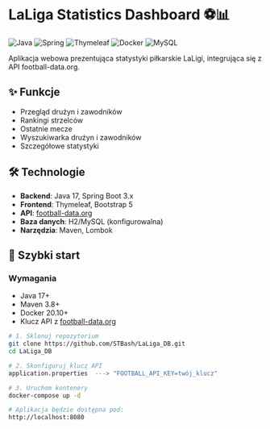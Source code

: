 # LaLiga Statistics Dashboard ⚽📊

![Java](https://img.shields.io/badge/java-%23ED8B00.svg?style=for-the-badge&logo=openjdk&logoColor=white)
![Spring](https://img.shields.io/badge/spring-%236DB33F.svg?style=for-the-badge&logo=spring&logoColor=white)
![Thymeleaf](https://img.shields.io/badge/Thymeleaf-%23005C0F.svg?style=for-the-badge&logo=Thymeleaf&logoColor=white)
![Docker](https://img.shields.io/badge/docker-%230db7ed.svg?style=for-the-badge&logo=docker&logoColor=white)
![MySQL](https://img.shields.io/badge/mysql-%2300f.svg?style=for-the-badge&logo=mysql&logoColor=white)

Aplikacja webowa prezentująca statystyki piłkarskie LaLigi, integrująca się z API football-data.org.

## ✨ Funkcje
- Przegląd drużyn i zawodników
- Rankingi strzelców
- Ostatnie mecze
- Wyszukiwarka drużyn i zawodników
- Szczegółowe statystyki

## 🛠 Technologie
- **Backend**: Java 17, Spring Boot 3.x
- **Frontend**: Thymeleaf, Bootstrap 5
- **API**: [football-data.org](https://www.football-data.org/)
- **Baza danych**: H2/MySQL (konfigurowalna)
- **Narzędzia**: Maven, Lombok

## 🚀 Szybki start

### Wymagania
- Java 17+
- Maven 3.8+
- Docker 20.10+
- Klucz API z [football-data.org](https://www.football-data.org/)

```bash
# 1. Sklonuj repozytorium
git clone https://github.com/STBash/LaLiga_DB.git
cd LaLiga_DB

# 2. Skonfiguruj klucz API
application.properties  ---> "FOOTBALL_API_KEY=twój_klucz" 

# 3. Uruchom kontenery
docker-compose up -d

# Aplikacja będzie dostępna pod:
http://localhost:8080
